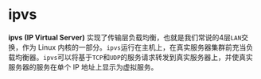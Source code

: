 # ipvs

**ipvs (IP Virtual Server)**  实现了传输层负载均衡，也就是我们常说的4层`LAN`​交换，作为 Linux 内核的一部分。`ipvs`​运行在主机上，在真实服务器集群前充当负载均衡器。`ipvs`​可以将基于`TCP`​和`UDP`​的服务请求转发到真实服务器上，并使真实服务器的服务在单个 IP 地址上显示为虚拟服务。

‍

